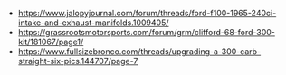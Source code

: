 - https://www.jalopyjournal.com/forum/threads/ford-f100-1965-240ci-intake-and-exhaust-manifolds.1009405/
- https://grassrootsmotorsports.com/forum/grm/clifford-68-ford-300-kit/181067/page1/
- https://www.fullsizebronco.com/threads/upgrading-a-300-carb-straight-six-pics.144707/page-7
